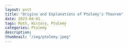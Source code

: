 ```yaml
---
layout: post
title: "Origins and Explanations of Ptolemy's Theorem"
date: 2023-04-01
tags: Math, History, Ptolemy
categories: Ptolemy
description: 
thumbnail: "/img/ptolemy.jpeg"
---
```

